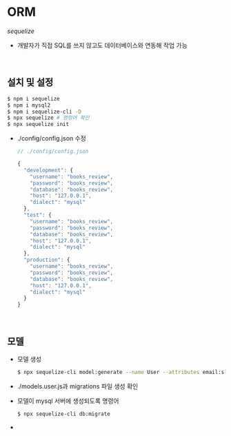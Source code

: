 # ORM

*sequelize*

+ 개발자가 직접 SQL를 쓰지 않고도 데이터베이스와 연동해 작업 가능 

<br>

## 설치 및 설정

```bash
$ npm i sequelize
$ npm i mysql2
$ npm i sequelize-cli -D
$ npx sequelize # 명령어 확인
$ npx sequelize init
```

+ ./config/config.json 수정

  ```jsx
  // ./config/config.json
  
  {
    "development": {
      "username": "books_review",
      "password": "books_review",
      "database": "books_review",
      "host": "127.0.0.1",
      "dialect": "mysql"
    },
    "test": {
      "username": "books_review",
      "password": "books_review",
      "database": "books_review",
      "host": "127.0.0.1",
      "dialect": "mysql"
    },
    "production": {
      "username": "books_review",
      "password": "books_review",
      "database": "books_review",
      "host": "127.0.0.1",
      "dialect": "mysql"
    }
  }
  ```

<br>

## 모델

+ 모델 생성

  ```bash
  $ npx sequelize-cli model:generate --name User --attributes email:string,password:string,name:string
  ```

+ ./models.user.js과 migrations 파일 생성 확인

+ 모델이 mysql 서버에 생성되도록 명령어

  ```bash
  $ npx sequelize-cli db:migrate
  ```

+ 